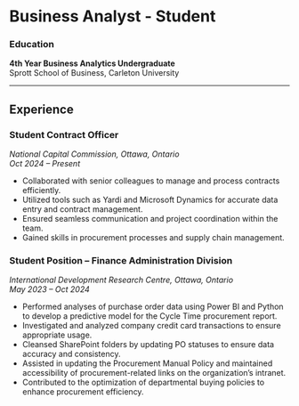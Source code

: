# Business Analyst - Student

### Education
**4th Year Business Analytics Undergraduate**  
Sprott School of Business, Carleton University


---

## Experience
### **Student Contract Officer**  
*National Capital Commission, Ottawa, Ontario*  
*Oct 2024 – Present*
- Collaborated with senior colleagues to manage and process contracts efficiently.
- Utilized tools such as Yardi and Microsoft Dynamics for accurate data entry and contract management.
- Ensured seamless communication and project coordination within the team.
- Gained skills in procurement processes and supply chain management.

### **Student Position – Finance Administration Division**  
*International Development Research Centre, Ottawa, Ontario*  
*May 2023 – Oct 2024*  
- Performed analyses of purchase order data using Power BI and Python to develop a predictive model for the Cycle Time procurement report.  
- Investigated and analyzed company credit card transactions to ensure appropriate usage.  
- Cleansed SharePoint folders by updating PO statuses to ensure data accuracy and consistency.  
- Assisted in updating the Procurement Manual Policy and maintained accessibility of procurement-related links on the organization’s intranet.  
- Contributed to the optimization of departmental buying policies to enhance procurement efficiency.  


